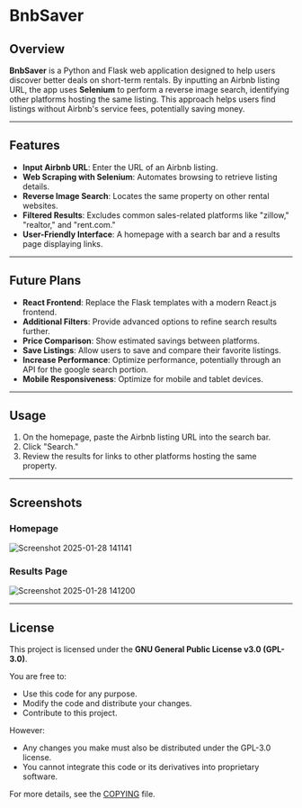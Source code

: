 # BnbSaver

## Overview
**BnbSaver** is a Python and Flask web application designed to help users discover better deals on short-term rentals. By inputting an Airbnb listing URL, the app uses **Selenium** to perform a reverse image search, identifying other platforms hosting the same listing. This approach helps users find listings without Airbnb's service fees, potentially saving money.

---

## Features
- **Input Airbnb URL**: Enter the URL of an Airbnb listing.
- **Web Scraping with Selenium**: Automates browsing to retrieve listing details.
- **Reverse Image Search**: Locates the same property on other rental websites.
- **Filtered Results**: Excludes common sales-related platforms like "zillow," "realtor," and "rent.com."
- **User-Friendly Interface**: A homepage with a search bar and a results page displaying links.

---

## Future Plans
- **React Frontend**: Replace the Flask templates with a modern React.js frontend.
- **Additional Filters**: Provide advanced options to refine search results further.
- **Price Comparison**: Show estimated savings between platforms.
- **Save Listings**: Allow users to save and compare their favorite listings.
- **Increase Performance**: Optimize performance, potentially through an API for the google search portion.
- **Mobile Responsiveness**: Optimize for mobile and tablet devices.

---

## Usage
1. On the homepage, paste the Airbnb listing URL into the search bar.
2. Click "Search."
3. Review the results for links to other platforms hosting the same property.

---

## Screenshots
### Homepage
![Screenshot 2025-01-28 141141](https://github.com/user-attachments/assets/4b7433b0-696f-447c-8e32-46d24e59b97f)


### Results Page
![Screenshot 2025-01-28 141200](https://github.com/user-attachments/assets/d09ef80c-4d6d-447b-ae54-88ff361135f8)


---

## License
This project is licensed under the **GNU General Public License v3.0 (GPL-3.0)**.

You are free to:
- Use this code for any purpose.
- Modify the code and distribute your changes.
- Contribute to this project.

However:
- Any changes you make must also be distributed under the GPL-3.0 license.
- You cannot integrate this code or its derivatives into proprietary software.

For more details, see the [COPYING](COPYING.txt) file.

